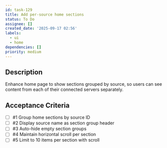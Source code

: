 ```yaml
---
id: task-129
title: Add per-source home sections
status: To Do
assignee: []
created_date: '2025-09-17 02:56'
labels:
  - ui
  - home
dependencies: []
priority: medium
---
```


## Description

Enhance home page to show sections grouped by source, so users can see content from each of their connected servers separately.

## Acceptance Criteria
<!-- AC:BEGIN -->
- [ ] #1 Group home sections by source ID
- [ ] #2 Display source name as section group header
- [ ] #3 Auto-hide empty section groups
- [ ] #4 Maintain horizontal scroll per section
- [ ] #5 Limit to 10 items per section with scroll
<!-- AC:END -->
